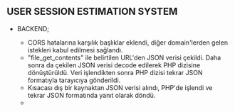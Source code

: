 ## USER SESSION ESTIMATION SYSTEM

- BACKEND;
    - CORS hatalarına karşılık başlıklar eklendi, diğer domain'lerden gelen istekleri kabul edilmesi sağlandı.
    - "file_get_contents" ile belirtilen URL'den JSON verisi çekildi. Daha sonra da çekilen JSON verisi decode edilerek PHP dizisine dönüştürüldü. Veri işlendikten sonra PHP dizisi tekrar JSON formatıyla tarayıcıya gönderildi.
    * Kısacası dış bir kaynaktan JSON verisi alındı, PHP'de işlendi ve tekrar JSON formatında yanıt olarak döndü.

    - 